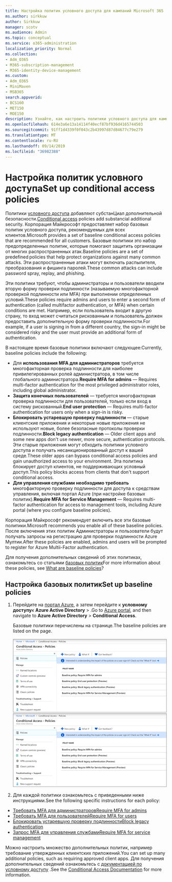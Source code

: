 ```yaml
---
title: Настройка политик условного доступа для кампаний Microsoft 365
ms.author: sirkkuw
author: Sirkkuw
manager: scotv
ms.audience: Admin
ms.topic: conceptual
ms.service: o365-administration
localization_priority: Normal
ms.collection:
- Adm_O365
- M365-subscription-management
- M365-identity-device-management
ms.custom:
- Adm_O365
- MiniMaven
- MSB365
search.appverid:
- BCS160
- MET150
- MOE150
description: Узнайте, как настроить политики условного доступа для кампаний Microsoft 365.
ms.openlocfilehash: 614e3a6e13a14114f40ecf87bf936d4165744503
ms.sourcegitcommit: 91ff1d4339f0f043c2b43997d87d84677c79e279
ms.translationtype: MT
ms.contentlocale: ru-RU
ms.lasthandoff: 09/14/2019
ms.locfileid: "36982388"
---
```

# <a name="set-up-conditional-access-policies"></a><span data-ttu-id="f5b2e-103">Настройка политик условного доступа</span><span class="sxs-lookup"><span data-stu-id="f5b2e-103">Set up conditional access policies</span></span>

<span data-ttu-id="f5b2e-104">Политики [условного доступа](https://docs.microsoft.com/azure/active-directory/conditional-access/overview) добавляют субстанЦиал дополнительной безопасности.</span><span class="sxs-lookup"><span data-stu-id="f5b2e-104">[Conditional access](https://docs.microsoft.com/azure/active-directory/conditional-access/overview) policies add substancial additional security.</span></span> <span data-ttu-id="f5b2e-105">Корпорация Майкрософт предоставляет набор базовых политик условного доступа, рекомендуемых для всех клиентов.</span><span class="sxs-lookup"><span data-stu-id="f5b2e-105">Microsoft provides a set of baseline conditional access policies that are recommended for all customers.</span></span> <span data-ttu-id="f5b2e-106">Базовые политики это набор предопределенных политик, которые помогают защитить организации от многих распространенных атак.</span><span class="sxs-lookup"><span data-stu-id="f5b2e-106">Baseline policies are a set of predefined policies that help protect organizations against many common attacks.</span></span> <span data-ttu-id="f5b2e-107">Эти распространенные атаки могут включать распылителя, преобразования и фишинга паролей.</span><span class="sxs-lookup"><span data-stu-id="f5b2e-107">These common attacks can include password spray, replay, and phishing.</span></span>

<span data-ttu-id="f5b2e-108">Эти политики требуют, чтобы администраторы и пользователи вводили вторую форму проверки подлинности (называемую многофакторной проверкой подлинности или MFA) при выполнении определенных условий.</span><span class="sxs-lookup"><span data-stu-id="f5b2e-108">These policies require admins and users to enter a second form of authentication (called multifactor authentication, or MFA) when certain conditions are met.</span></span> <span data-ttu-id="f5b2e-109">Например, если пользователь входит в другую страну, то вход может считаться рискованным и пользователь должен предоставить дополнительную форму проверки подлинности.</span><span class="sxs-lookup"><span data-stu-id="f5b2e-109">For example, if a user is signing in from a different country, the sign-in might be considered risky and the user must provide an additional form of authentication.</span></span> 

<span data-ttu-id="f5b2e-110">В настоящее время базовые политики включают следующее:</span><span class="sxs-lookup"><span data-stu-id="f5b2e-110">Currently, baseline policies include the following:</span></span>
- <span data-ttu-id="f5b2e-111">Для **использования MFA для администраторов** требуется многофакторная проверка подлинности для наиболее привилегированных ролей администратора, в том числе глобального администратора.</span><span class="sxs-lookup"><span data-stu-id="f5b2e-111">**Require MFA for admins** — Requires multi-factor authentication for the most privileged administrator roles, including global administrator.</span></span>
- <span data-ttu-id="f5b2e-112">**Защита конечных пользователей** — требуется многофакторная проверка подлинности для пользователей, только если вход в систему рискованный.</span><span class="sxs-lookup"><span data-stu-id="f5b2e-112">**End user protection** — Requires multi-factor authentication for users only when a sign-in is risky.</span></span> 
- <span data-ttu-id="f5b2e-113">**Блокировать устаревшую проверку подлинности** — старые клиентские приложения и некоторые новые приложения не используют новые, более безопасные протоколы проверки подлинности.</span><span class="sxs-lookup"><span data-stu-id="f5b2e-113">**Block legacy authentication** — Older client apps and some new apps don't use newer, more secure, authentication protocols.</span></span> <span data-ttu-id="f5b2e-114">Эти старые приложения могут обходить политики условного доступа и получать несанкционированный доступ к вашей среде.</span><span class="sxs-lookup"><span data-stu-id="f5b2e-114">These older apps can bypass conditional access policies and gain unauthorized access to your environment.</span></span> <span data-ttu-id="f5b2e-115">Эта политика блокирует доступ клиентов, не поддерживающих условный доступ.</span><span class="sxs-lookup"><span data-stu-id="f5b2e-115">This policy blocks access from clients that don't support conditional access.</span></span> 
- <span data-ttu-id="f5b2e-116">**Для управления службами необходимо требовать** многофакторную проверку подлинности для доступа к средствам управления, включая портал Azure (при настройке базовых политик).</span><span class="sxs-lookup"><span data-stu-id="f5b2e-116">**Require MFA for Service Management** — Requires multi-factor authentication for access to management tools, including Azure portal (where you configure baseline policies).</span></span> 

<span data-ttu-id="f5b2e-117">Корпорация Майкрософт рекомендует включить все эти базовые политики.</span><span class="sxs-lookup"><span data-stu-id="f5b2e-117">Microsoft recommends you enable all of these baseline policies.</span></span> <span data-ttu-id="f5b2e-118">После включения этих политик Администраторы и пользователи будут получать запросы на регистрацию для проверки подлинности Azure Мултии.</span><span class="sxs-lookup"><span data-stu-id="f5b2e-118">After these policies are enabled, admins and users will be prompted to register for Azure Multii-Factor authentication.</span></span>

<span data-ttu-id="f5b2e-119">Для получения дополнительных сведений об этих политиках, ознакомьтесь со статьями [базовых политик](https://docs.microsoft.com/azure/active-directory/conditional-access/concept-baseline-protection)</span><span class="sxs-lookup"><span data-stu-id="f5b2e-119">For more information about these policies, see [What are baseline policies](https://docs.microsoft.com/azure/active-directory/conditional-access/concept-baseline-protection)?</span></span>


## <a name="set-up-baseline-policies"></a><span data-ttu-id="f5b2e-120">Настройка базовых политик</span><span class="sxs-lookup"><span data-stu-id="f5b2e-120">Set up baseline policies</span></span>

1. <span data-ttu-id="f5b2e-121">Перейдите на [портал Azure](https://portal.azure.com), а затем перейдите к **условному доступу**к **Azure Active Directory** \> .</span><span class="sxs-lookup"><span data-stu-id="f5b2e-121">Go to [Azure portal](https://portal.azure.com), and then navigate to **Azure Active Directory** \> **Conditional Access**.</span></span>
    
    <span data-ttu-id="f5b2e-122">Базовые политики перечислены на странице.</span><span class="sxs-lookup"><span data-stu-id="f5b2e-122">The baseline policies are listed on the page.</span></span> <br/> <br/>
    <span data-ttu-id="f5b2e-123">![Страница, на которой перечисляются базовые политики для условного доступа.](media/baslinepolicies.png)</span><span class="sxs-lookup"><span data-stu-id="f5b2e-123">![Page that lists baseline policies for conditional access.](media/baslinepolicies.png)</span></span>
1. <span data-ttu-id="f5b2e-124">Для каждой политики ознакомьтесь с приведенными ниже инструкциями.</span><span class="sxs-lookup"><span data-stu-id="f5b2e-124">See the following specific instructions for each policy:</span></span>

  - [<span data-ttu-id="f5b2e-125">Требовать MFA для администраторов</span><span class="sxs-lookup"><span data-stu-id="f5b2e-125">Require MFA for admins</span></span>](https://docs.microsoft.com/en-us/azure/active-directory/conditional-access/howto-baseline-protect-administrators)
- [<span data-ttu-id="f5b2e-126">Требовать MFA для пользователей</span><span class="sxs-lookup"><span data-stu-id="f5b2e-126">Require MFA for users</span></span>](https://docs.microsoft.com/en-us/azure/active-directory/conditional-access/howto-baseline-protect-end-users)  
 - [<span data-ttu-id="f5b2e-127">Блокировать устаревшую проверку подлинности</span><span class="sxs-lookup"><span data-stu-id="f5b2e-127">Block legacy authentication</span></span>](https://docs.microsoft.com/en-us/azure/active-directory/conditional-access/howto-baseline-protect-legacy-auth)
  - [<span data-ttu-id="f5b2e-128">Запрос MFA для управления службами</span><span class="sxs-lookup"><span data-stu-id="f5b2e-128">Require MFA for service management</span></span>](https://docs.microsoft.com/azure/active-directory/conditional-access/howto-baseline-protect-azure)

<span data-ttu-id="f5b2e-129">Можно настроить множество дополнительных политик, например требование утвержденных клиентских приложений.</span><span class="sxs-lookup"><span data-stu-id="f5b2e-129">You can set up many additional policies, such as requiring approved client apps.</span></span> <span data-ttu-id="f5b2e-130">Для получения дополнительных сведений ознакомьтесь с [документацией по условному доступу](https://docs.microsoft.com/azure/active-directory/conditional-access/) .</span><span class="sxs-lookup"><span data-stu-id="f5b2e-130">See the [Conditional Access Documentation](https://docs.microsoft.com/azure/active-directory/conditional-access/) for more information.</span></span>
